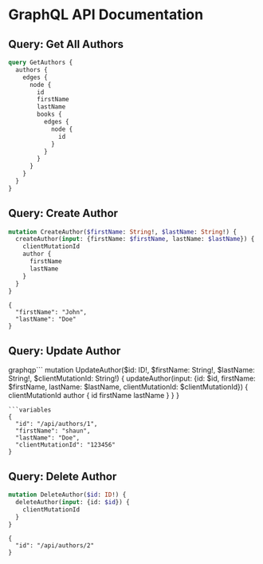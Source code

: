 # GraphQL API Documentation

## Query: Get All Authors
```graphql
query GetAuthors {
  authors {
    edges {
      node {
        id
        firstName
        lastName
        books {
          edges {
            node {
              id
            }
          }
        }
      }
    }
  }
}
```
## Query: Create Author
```graphql
mutation CreateAuthor($firstName: String!, $lastName: String!) {
  createAuthor(input: {firstName: $firstName, lastName: $lastName}) {
    clientMutationId
    author {
      firstName
      lastName
    }
  }
}
```
```variables
{
  "firstName": "John",
  "lastName": "Doe"
}
```
## Query: Update Author
graphqp```
mutation UpdateAuthor($id: ID!, $firstName: String!, $lastName: String!, $clientMutationId: String!) {
  updateAuthor(input: {id: $id, firstName: $firstName, lastName: $lastName, clientMutationId: $clientMutationId}) {
    clientMutationId
    author {
      id
      firstName
      lastName
    }
  }
}
```
```variables
{
  "id": "/api/authors/1",
  "firstName": "shaun",
  "lastName": "Doe",
  "clientMutationId": "123456"
}
```
## Query: Delete Author
```graphql
mutation DeleteAuthor($id: ID!) {
  deleteAuthor(input: {id: $id}) {
    clientMutationId
  }
}
```
```variables
{
  "id": "/api/authors/2"
}
```

